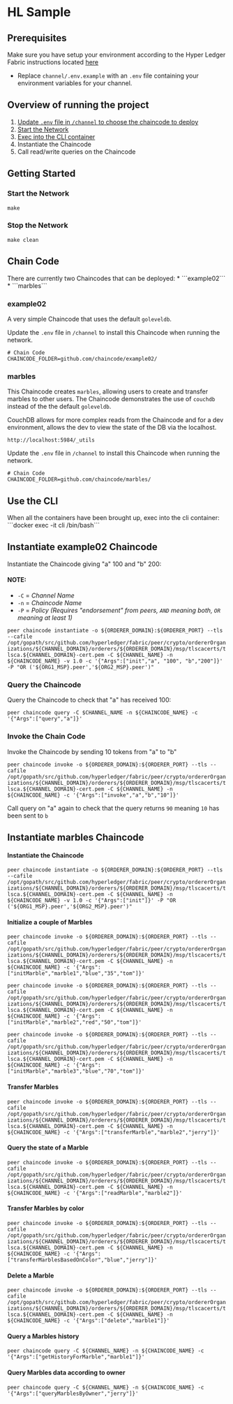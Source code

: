 # HL Sample

## Prerequisites
Make sure you have setup your environment according to the Hyper Ledger Fabric instructions located [here](https://hyperledger-fabric.readthedocs.io/en/release-1.2/getting_started.html)

* Replace ```channel/.env.example``` with an ```.env``` file containing your environment variables for 
your channel.

## Overview of running the project
1. [Update ```.env``` file in ```/channel``` to choose the chaincode to deploy](#Chaincode)
2. [Start the Network](#StartNetwork)
3. [Exec into the CLI container](#UseCLI)
4. Instantiate the Chaincode
5. Call read/write queries on the Chaincode

<h2 id="StartNetwork">
  Getting Started
</h2>

### Start the Network
```make```

### Stop the Network
```make clean```

<h2 id="Chaincode">
  Chain Code
</h2>
There are currently two Chaincodes that can be deployed:
* ```example02```
* ```marbles```

### example02
A very simple Chaincode that uses the default ```goleveldb```.

Update the ```.env``` file in ```/channel``` to install this Chaincode when running the network.

```
# Chain Code
CHAINCODE_FOLDER=github.com/chaincode/example02/
```

### marbles
This Chaincode creates ```marbles```, allowing users to create and transfer marbles to other users.
The Chaincode demonstrates the use of ```couchdb``` instead of the the default ```goleveldb```.

CouchDB allows for more complex reads from the Chaincode and for a dev environment, allows the dev
to view the state of the DB via the localhost.

```http://localhost:5984/_utils```

Update the ```.env``` file in ```/channel``` to install this Chaincode when running the network.

```
# Chain Code
CHAINCODE_FOLDER=github.com/chaincode/marbles/
```

<h2 id="UseCLI">
  Use the CLI
</h2>
When all the containers have been brought up, exec into the cli container:
```docker exec -it cli /bin/bash```

## Instantiate example02 Chaincode
Instantiate the Chaincode giving "a" 100 and "b" 200:

#### NOTE:

* ```-C``` = *Channel Name*
* ```-n``` = *Chaincode Name*
* ```-P``` = *Policy (Requires "endorsement" from peers, ```AND``` meaning both, ```OR``` meaning at least 1)*

```peer chaincode instantiate -o ${ORDERER_DOMAIN}:${ORDERER_PORT} --tls --cafile /opt/gopath/src/github.com/hyperledger/fabric/peer/crypto/ordererOrganizations/${CHANNEL_DOMAIN}/orderers/${ORDERER_DOMAIN}/msp/tlscacerts/tlsca.${CHANNEL_DOMAIN}-cert.pem -C ${CHANNEL_NAME} -n ${CHAINCODE_NAME} -v 1.0 -c '{"Args":["init","a", "100", "b","200"]}' -P "OR ('${ORG1_MSP}.peer','${ORG2_MSP}.peer')"```

### Query the Chaincode
Query the Chaincode to check that "a" has received 100:

```peer chaincode query -C $CHANNEL_NAME -n ${CHAINCODE_NAME} -c '{"Args":["query","a"]}'```

### Invoke the Chain Code
Invoke the Chaincode by sending 10 tokens from "a" to "b"

```peer chaincode invoke -o ${ORDERER_DOMAIN}:${ORDERER_PORT} --tls --cafile /opt/gopath/src/github.com/hyperledger/fabric/peer/crypto/ordererOrganizations/${CHANNEL_DOMAIN}/orderers/${ORDERER_DOMAIN}/msp/tlscacerts/tlsca.${CHANNEL_DOMAIN}-cert.pem -C ${CHANNEL_NAME} -n ${CHAINCODE_NAME} -c '{"Args":["invoke","a","b","10"]}'```

Call query on "a" again to check that the query returns ```90``` meaning ```10``` has been sent to ```b```

## Instantiate marbles Chaincode
#### Instantiate the Chaincode

```peer chaincode instantiate -o ${ORDERER_DOMAIN}:${ORDERER_PORT} --tls --cafile /opt/gopath/src/github.com/hyperledger/fabric/peer/crypto/ordererOrganizations/${CHANNEL_DOMAIN}/orderers/${ORDERER_DOMAIN}/msp/tlscacerts/tlsca.${CHANNEL_DOMAIN}-cert.pem -C ${CHANNEL_NAME} -n ${CHAINCODE_NAME} -v 1.0 -c '{"Args":["init"]}' -P "OR ('${ORG1_MSP}.peer','${ORG2_MSP}.peer')"```

#### Initialize a couple of Marbles

```peer chaincode invoke -o ${ORDERER_DOMAIN}:${ORDERER_PORT} --tls --cafile /opt/gopath/src/github.com/hyperledger/fabric/peer/crypto/ordererOrganizations/${CHANNEL_DOMAIN}/orderers/${ORDERER_DOMAIN}/msp/tlscacerts/tlsca.${CHANNEL_DOMAIN}-cert.pem -C ${CHANNEL_NAME} -n ${CHAINCODE_NAME} -c '{"Args":["initMarble","marble1","blue","35","tom"]}'```

```peer chaincode invoke -o ${ORDERER_DOMAIN}:${ORDERER_PORT} --tls --cafile /opt/gopath/src/github.com/hyperledger/fabric/peer/crypto/ordererOrganizations/${CHANNEL_DOMAIN}/orderers/${ORDERER_DOMAIN}/msp/tlscacerts/tlsca.${CHANNEL_DOMAIN}-cert.pem -C ${CHANNEL_NAME} -n ${CHAINCODE_NAME} -c '{"Args":["initMarble","marble2","red","50","tom"]}'```

```peer chaincode invoke -o ${ORDERER_DOMAIN}:${ORDERER_PORT} --tls --cafile /opt/gopath/src/github.com/hyperledger/fabric/peer/crypto/ordererOrganizations/${CHANNEL_DOMAIN}/orderers/${ORDERER_DOMAIN}/msp/tlscacerts/tlsca.${CHANNEL_DOMAIN}-cert.pem -C ${CHANNEL_NAME} -n ${CHAINCODE_NAME} -c '{"Args":["initMarble","marble3","blue","70","tom"]}'```


#### Transfer Marbles
```peer chaincode invoke -o ${ORDERER_DOMAIN}:${ORDERER_PORT} --tls --cafile /opt/gopath/src/github.com/hyperledger/fabric/peer/crypto/ordererOrganizations/${CHANNEL_DOMAIN}/orderers/${ORDERER_DOMAIN}/msp/tlscacerts/tlsca.${CHANNEL_DOMAIN}-cert.pem -C ${CHANNEL_NAME} -n ${CHAINCODE_NAME} -c '{"Args":["transferMarble","marble2","jerry"]}'```

#### Query the state of a Marble
```peer chaincode invoke -o ${ORDERER_DOMAIN}:${ORDERER_PORT} --tls --cafile /opt/gopath/src/github.com/hyperledger/fabric/peer/crypto/ordererOrganizations/${CHANNEL_DOMAIN}/orderers/${ORDERER_DOMAIN}/msp/tlscacerts/tlsca.${CHANNEL_DOMAIN}-cert.pem -C ${CHANNEL_NAME} -n ${CHAINCODE_NAME} -c '{"Args":["readMarble","marble2"]}'```

#### Transfer Marbles by color
```peer chaincode invoke -o ${ORDERER_DOMAIN}:${ORDERER_PORT} --tls --cafile /opt/gopath/src/github.com/hyperledger/fabric/peer/crypto/ordererOrganizations/${CHANNEL_DOMAIN}/orderers/${ORDERER_DOMAIN}/msp/tlscacerts/tlsca.${CHANNEL_DOMAIN}-cert.pem -C ${CHANNEL_NAME} -n ${CHAINCODE_NAME} -c '{"Args":["transferMarblesBasedOnColor","blue","jerry"]}'```

#### Delete a Marble
```peer chaincode invoke -o ${ORDERER_DOMAIN}:${ORDERER_PORT} --tls --cafile /opt/gopath/src/github.com/hyperledger/fabric/peer/crypto/ordererOrganizations/${CHANNEL_DOMAIN}/orderers/${ORDERER_DOMAIN}/msp/tlscacerts/tlsca.${CHANNEL_DOMAIN}-cert.pem -C ${CHANNEL_NAME} -n ${CHAINCODE_NAME} -c '{"Args":["delete","marble1"]}'```

#### Query a Marbles history
```peer chaincode query -C ${CHANNEL_NAME} -n ${CHAINCODE_NAME} -c '{"Args":["getHistoryForMarble","marble1"]}'```

#### Query Marbles data according to owner
```peer chaincode query -C ${CHANNEL_NAME} -n ${CHAINCODE_NAME} -c '{"Args":["queryMarblesByOwner","jerry"]}'```
